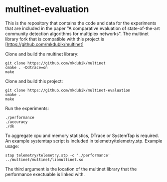 # multinet-evaluation

This is the repository that contains the code  and data for the experiments that are included in the paper "A comparative evaluation of state-of-the-art community detection algorithms for multiplex networks". The multinet library fork that is compatible with this project is [https://github.com/mkdubik/multinet]

Clone and build the multinet library:

```
git clone https://github.com/mkdubik/multinet
cmake . -Ddtrace=on
make
```

Clone and build this project:

```
git clone https://github.com/mkdubik/multinet-evaluation
cmake .
make
```
Run the experiments:

```
./performance
./accuracy
./dk
```

To aggregate cpu and memory statistics, DTrace or SystemTap is required. An example systemtap script is included in telemetry/telemetry.stp.
Example usage:

```
stap telemetry/telemetry.stp -c './performance' ../multinet/multinet/libmultinet.so
```

The third argument is the location of the multinet library that the performance exectuable is linked with.